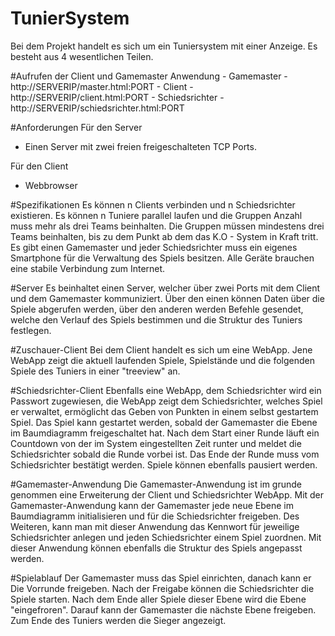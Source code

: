 # TunierSystem
Bei dem Projekt handelt es sich um ein Tuniersystem mit einer Anzeige.
Es besteht aus 4 wesentlichen Teilen.

#Aufrufen der Client und Gamemaster Anwendung
	- Gamemaster
		- http://SERVERIP/master.html:PORT
	- Client
		- http://SERVERIP/client.html:PORT
	- Schiedsrichter
		- http://SERVERIP/schiedsrichter.html:PORT
		
#Anforderungen
Für den Server
 - Einen Server mit zwei freien freigeschalteten TCP Ports.
 
Für den Client
 - Webbrowser

#Spezifikationen
Es können n Clients verbinden und n Schiedsrichter existieren.
Es können n Tuniere parallel laufen und die Gruppen Anzahl muss mehr als drei Teams beinhalten.
Die Gruppen müssen mindestens drei Teams beinhalten, bis zu dem Punkt ab dem das K.O - System in Kraft tritt.
Es gibt einen Gamemaster und jeder Schiedsrichter muss ein eigenes Smartphone für die Verwaltung des Spiels besitzen.
Alle Geräte brauchen eine stabile Verbindung zum Internet.  

#Server
Es beinhaltet einen Server, welcher über zwei Ports mit dem Client und dem Gamemaster
kommuniziert. Über den einen können Daten über die Spiele abgerufen werden, über den anderen
werden Befehle gesendet, welche den Verlauf des Spiels bestimmen und die Struktur des Tuniers festlegen.

#Zuschauer-Client
Bei dem Client handelt es sich um eine WebApp.
Jene WebApp zeigt die aktuell laufenden Spiele, Spielstände und die folgenden Spiele
des Tuniers in einer "treeview" an.

#Schiedsrichter-Client
Ebenfalls eine WebApp, dem Schiedsrichter wird ein Passwort zugewiesen, die WebApp zeigt dem Schiedsrichter, welches Spiel er verwaltet,
ermöglicht das Geben von Punkten in einem selbst gestartem Spiel. Das Spiel kann gestartet werden, sobald der Gamemaster die Ebene im Baumdiagramm
freigeschaltet hat. Nach dem Start einer Runde läuft ein Countdown von der im System eingestellten Zeit runter und meldet die Schiedsrichter sobald die Runde vorbei ist.
Das Ende der Runde muss vom Schiedsrichter bestätigt werden. Spiele können ebenfalls pausiert werden.

#Gamemaster-Anwendung
Die Gamemaster-Anwendung ist im grunde genommen eine Erweiterung der Client und Schiedsrichter WebApp.
Mit der Gamemaster-Anwendung kann der Gamemaster jede neue Ebene im Baumdiagramm initialisieren und für die Schiedsrichter freigeben.
Des Weiteren, kann man mit dieser Anwendung das Kennwort für jeweilige Schiedsrichter anlegen und jeden Schiedsrichter einem
Spiel zuordnen. Mit dieser Anwendung können ebenfalls die Struktur des Spiels angepasst werden. 


#Spielablauf
Der Gamemaster muss das Spiel einrichten, danach kann er Die Vorrunde freigeben. Nach der Freigabe können die Schiedsrichter die Spiele starten.
Nach dem Ende aller Spiele dieser Ebene wird die Ebene "eingefroren". Darauf kann der Gamemaster die nächste Ebene freigeben.
Zum Ende des Tuniers werden die Sieger angezeigt.